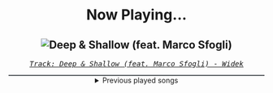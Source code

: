 <div align="center"> 
<h1>Now Playing...</h1>

![Deep & Shallow (feat. Marco Sfogli)](https://i.scdn.co/image/ab67616d00001e022db224a3239230c3ca7244d9)
--
_<samp><a href="https://open.spotify.com/track/2Z5PwH83VQ2h6vSyyPWISE">Track: Deep & Shallow (feat. Marco Sfogli) - Widek</a></samp>_

<div style="border: 1px #4B5054 solid"></div>
<details>
  <summary>
    Previous played songs
  </summary>
  <table>
    <thead>
      <tr>
        <th>
          Artist
        </th>
        <th>
          Song
        </th>
        <th>
          Link
        </th>
      </tr>
    </thead>
    <tbody>
      <tr><td>Widek</td><td>Deep & Shallow (feat. Marco Sfogli)</td><td><a href="https://open.spotify.com/track/2Z5PwH83VQ2h6vSyyPWISE">https://open.spotify.com/track/2Z5PwH83VQ2h6vSyyPWISE</a></td></tr><tr><td>Their Dogs Were Astronauts</td><td>Low Life</td><td><a href="https://open.spotify.com/track/0IPisJeBWUQIv6DCzSx6Zh">https://open.spotify.com/track/0IPisJeBWUQIv6DCzSx6Zh</a></td></tr><tr><td>Fractalize</td><td>Prophet of Despair</td><td><a href="https://open.spotify.com/track/3tcSXNdfq0uCcZLNiP6z61">https://open.spotify.com/track/3tcSXNdfq0uCcZLNiP6z61</a></td></tr><tr><td>Arch Enemy</td><td>Dream Stealer</td><td><a href="https://open.spotify.com/track/0Be6gYNMpkscB1FFzfPVXd">https://open.spotify.com/track/0Be6gYNMpkscB1FFzfPVXd</a></td></tr><tr><td>Until I Wake</td><td>Renovate</td><td><a href="https://open.spotify.com/track/2ZuqzHAH7Enkje67eV0ags">https://open.spotify.com/track/2ZuqzHAH7Enkje67eV0ags</a></td></tr><tr><td>Until I Wake</td><td>Heaven Knows</td><td><a href="https://open.spotify.com/track/2jMwsdpivlxIF2QHlwrUcr">https://open.spotify.com/track/2jMwsdpivlxIF2QHlwrUcr</a></td></tr><tr><td>花冷え。</td><td>ボーナス☆ぎるてぃたいむ</td><td><a href="https://open.spotify.com/track/46Tpz2qh0OftSS5N6sMmC9">https://open.spotify.com/track/46Tpz2qh0OftSS5N6sMmC9</a></td></tr><tr><td>The Algorithm</td><td>Fire and Flesh - From VOIN</td><td><a href="https://open.spotify.com/track/42E7FTz6aBsfS5uCDShsXF">https://open.spotify.com/track/42E7FTz6aBsfS5uCDShsXF</a></td></tr><tr><td>The Algorithm</td><td>Fire and Flesh - From VOIN</td><td><a href="https://open.spotify.com/track/42E7FTz6aBsfS5uCDShsXF">https://open.spotify.com/track/42E7FTz6aBsfS5uCDShsXF</a></td></tr><tr><td>Ne-Yo</td><td>Closer</td><td><a href="https://open.spotify.com/track/0GX5oOKtU0nnx5OkhenW2i">https://open.spotify.com/track/0GX5oOKtU0nnx5OkhenW2i</a></td></tr><tr><td>Ne-Yo</td><td>Closer</td><td><a href="https://open.spotify.com/track/0GX5oOKtU0nnx5OkhenW2i">https://open.spotify.com/track/0GX5oOKtU0nnx5OkhenW2i</a></td></tr><tr><td>Ne-Yo</td><td>Closer</td><td><a href="https://open.spotify.com/track/0GX5oOKtU0nnx5OkhenW2i">https://open.spotify.com/track/0GX5oOKtU0nnx5OkhenW2i</a></td></tr><tr><td>Ne-Yo</td><td>Closer</td><td><a href="https://open.spotify.com/track/0GX5oOKtU0nnx5OkhenW2i">https://open.spotify.com/track/0GX5oOKtU0nnx5OkhenW2i</a></td></tr><tr><td>Ne-Yo</td><td>Closer</td><td><a href="https://open.spotify.com/track/0GX5oOKtU0nnx5OkhenW2i">https://open.spotify.com/track/0GX5oOKtU0nnx5OkhenW2i</a></td></tr><tr><td>Ne-Yo</td><td>Closer</td><td><a href="https://open.spotify.com/track/0GX5oOKtU0nnx5OkhenW2i">https://open.spotify.com/track/0GX5oOKtU0nnx5OkhenW2i</a></td></tr><tr><td>Animetrix</td><td>ESCANOR (Seven Deadly Sins)</td><td><a href="https://open.spotify.com/track/6eKJWinCXWbgKAdJd2hKVs">https://open.spotify.com/track/6eKJWinCXWbgKAdJd2hKVs</a></td></tr><tr><td>Animetrix</td><td>ESCANOR (Seven Deadly Sins)</td><td><a href="https://open.spotify.com/track/6eKJWinCXWbgKAdJd2hKVs">https://open.spotify.com/track/6eKJWinCXWbgKAdJd2hKVs</a></td></tr><tr><td>Animetrix</td><td>ESCANOR (Seven Deadly Sins)</td><td><a href="https://open.spotify.com/track/6eKJWinCXWbgKAdJd2hKVs">https://open.spotify.com/track/6eKJWinCXWbgKAdJd2hKVs</a></td></tr><tr><td>Animetrix</td><td>ESCANOR (Seven Deadly Sins)</td><td><a href="https://open.spotify.com/track/6eKJWinCXWbgKAdJd2hKVs">https://open.spotify.com/track/6eKJWinCXWbgKAdJd2hKVs</a></td></tr><tr><td>Animetrix</td><td>ESCANOR (Seven Deadly Sins)</td><td><a href="https://open.spotify.com/track/6eKJWinCXWbgKAdJd2hKVs">https://open.spotify.com/track/6eKJWinCXWbgKAdJd2hKVs</a></td></tr>
    </tbody>
  </table>
</details>

</div>
